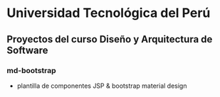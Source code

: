# __Universidad Tecnológica del Perú__

## Proyectos del curso Diseño y Arquitectura de Software

### md-bootstrap

* plantilla de componentes JSP & bootstrap material design
